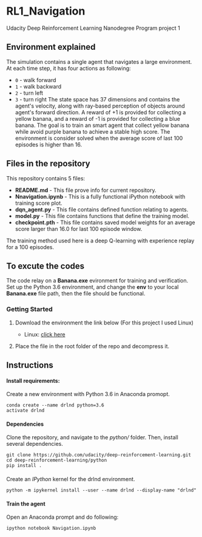 # RL1_Navigation
Udacity Deep Reinforcement Learning Nanodegree Program project 1 

## Environment explained
The simulation contains a single agent that navigates a large environment. At each time step, it has four actions as following:
- `0` - walk forward 
- `1` - walk backward
- `2` - turn left
- `3` - turn right
The state space has 37 dimensions and contains the agent's velocity, along with ray-based perception of objects around agent's forward direction. A reward of +1 is provided for collecting a yellow banana, and a reward of -1 is provided for collecting a blue banana. The goal is to train an smart agent that collect yellow banana while avoid purple banana to achieve a stable high score. The environment is consider solved when the average score of last 100 episodes is higher than 16.

## Files in the repository
This repository contains 5 files:

- **README.md** - This file prove info for current repository.
- **Nnavigation.ipynb** - This is a fully functional iPython notebook with training score plot. 
- **dqn_agent.py** - This file contains defined function relating to agents.
- **model.py** - This file contains functions that define the training model.
- **checkpoint.pth** - This file contains saved model weights for an average score larger than 16.0 for last 100 episode window.

The training method used here is a deep Q-learning with experience replay for a 100 episodes.

## To excute the codes
The code relay on a **Banana.exe** evironment for training and verification. Set up the Python 3.6 environment, and change the **env** to your local **Banana.exe** file path, then the file should be functional. 

### Getting Started
1. Download the environment the link below (For this project I used Linux)
    - Linux: [click here](https://s3-us-west-1.amazonaws.com/udacity-drlnd/P1/Banana/Banana_Linux.zip)

2. Place the file in the root folder of the repo and decompress it.

## Instructions

#### Install requirements:
Create a new environment with Python 3.6 in Anaconda promopt.
```
conda create --name drlnd python=3.6 
activate drlnd  
```
#### Dependencies
Clone the repository, and navigate to the *python/* folder. Then, install several dependencies.
```
git clone https://github.com/udacity/deep-reinforcement-learning.git
cd deep-reinforcement-learning/python
pip install .
```

####
Create an *IPython* kernel for the drlnd environment.
```
python -m ipykernel install --user --name drlnd --display-name "drlnd"
```
#### Train the agent
Open an Anaconda prompt and do following:
```
ipython notebook Navigation.ipynb
```
